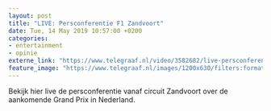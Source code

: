 ```yaml
---
layout: post
title: "LIVE: Persconferentie F1 Zandvoort"
date: Tue, 14 May 2019 10:57:00 +0200
categories: 
- entertainment 
- opinie 
externe_link: "https://www.telegraaf.nl/video/3582682/live-persconferentie-f1-zandvoort"
feature_image: "https://www.telegraaf.nl/images/1200x630/filters:format(jpeg):quality(80)/cdn-kiosk-api.telegraaf.nl/9bfa9a10-7626-11e9-bf6e-02d1dbdc35d1.jpg"
---
```


<p class="intro">Bekijk hier live de persconferentie vanaf circuit Zandvoort over de aankomende Grand Prix in Nederland.</p>
